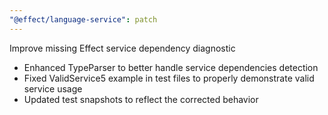 ```yaml
---
"@effect/language-service": patch
---
```


Improve missing Effect service dependency diagnostic

- Enhanced TypeParser to better handle service dependencies detection
- Fixed ValidService5 example in test files to properly demonstrate valid service usage
- Updated test snapshots to reflect the corrected behavior